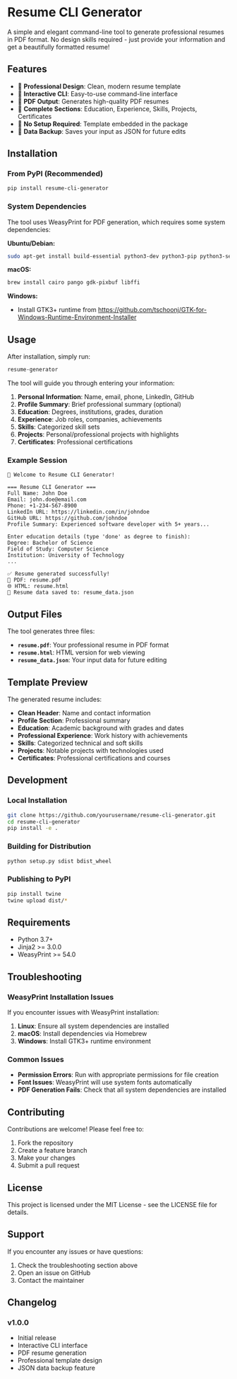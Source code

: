# Resume CLI Generator

A simple and elegant command-line tool to generate professional resumes in PDF format. No design skills required - just provide your information and get a beautifully formatted resume!

## Features

- 🎨 **Professional Design**: Clean, modern resume template
- 📝 **Interactive CLI**: Easy-to-use command-line interface
- 📄 **PDF Output**: Generates high-quality PDF resumes
- 💼 **Complete Sections**: Education, Experience, Skills, Projects, Certificates
- 🔧 **No Setup Required**: Template embedded in the package
- 💾 **Data Backup**: Saves your input as JSON for future edits

## Installation

### From PyPI (Recommended)

```bash
pip install resume-cli-generator
```

### System Dependencies

The tool uses WeasyPrint for PDF generation, which requires some system dependencies:

**Ubuntu/Debian:**
```bash
sudo apt-get install build-essential python3-dev python3-pip python3-setuptools python3-wheel python3-cffi libcairo2 libpango-1.0-0 libpangocairo-1.0-0 libgdk-pixbuf2.0-0 libffi-dev shared-mime-info
```

**macOS:**
```bash
brew install cairo pango gdk-pixbuf libffi
```

**Windows:**
- Install GTK3+ runtime from https://github.com/tschoonj/GTK-for-Windows-Runtime-Environment-Installer

## Usage

After installation, simply run:

```bash
resume-generator
```

The tool will guide you through entering your information:

1. **Personal Information**: Name, email, phone, LinkedIn, GitHub
2. **Profile Summary**: Brief professional summary (optional)
3. **Education**: Degrees, institutions, grades, duration
4. **Experience**: Job roles, companies, achievements
5. **Skills**: Categorized skill sets
6. **Projects**: Personal/professional projects with highlights
7. **Certificates**: Professional certifications

### Example Session

```
🚀 Welcome to Resume CLI Generator!

=== Resume CLI Generator ===
Full Name: John Doe
Email: john.doe@email.com
Phone: +1-234-567-8900
LinkedIn URL: https://linkedin.com/in/johndoe
GitHub URL: https://github.com/johndoe
Profile Summary: Experienced software developer with 5+ years...

Enter education details (type 'done' as degree to finish):
Degree: Bachelor of Science
Field of Study: Computer Science
Institution: University of Technology
...

✅ Resume generated successfully!
📄 PDF: resume.pdf
🌐 HTML: resume.html
💾 Resume data saved to: resume_data.json
```

## Output Files

The tool generates three files:

- **`resume.pdf`**: Your professional resume in PDF format
- **`resume.html`**: HTML version for web viewing
- **`resume_data.json`**: Your input data for future editing

## Template Preview

The generated resume includes:

- **Clean Header**: Name and contact information
- **Profile Section**: Professional summary
- **Education**: Academic background with grades and dates
- **Professional Experience**: Work history with achievements
- **Skills**: Categorized technical and soft skills
- **Projects**: Notable projects with technologies used
- **Certificates**: Professional certifications and courses

## Development

### Local Installation

```bash
git clone https://github.com/yourusername/resume-cli-generator.git
cd resume-cli-generator
pip install -e .
```

### Building for Distribution

```bash
python setup.py sdist bdist_wheel
```

### Publishing to PyPI

```bash
pip install twine
twine upload dist/*
```

## Requirements

- Python 3.7+
- Jinja2 >= 3.0.0
- WeasyPrint >= 54.0

## Troubleshooting

### WeasyPrint Installation Issues

If you encounter issues with WeasyPrint installation:

1. **Linux**: Ensure all system dependencies are installed
2. **macOS**: Install dependencies via Homebrew
3. **Windows**: Install GTK3+ runtime environment

### Common Issues

- **Permission Errors**: Run with appropriate permissions for file creation
- **Font Issues**: WeasyPrint will use system fonts automatically
- **PDF Generation Fails**: Check that all system dependencies are installed

## Contributing

Contributions are welcome! Please feel free to:

1. Fork the repository
2. Create a feature branch
3. Make your changes
4. Submit a pull request

## License

This project is licensed under the MIT License - see the LICENSE file for details.

## Support

If you encounter any issues or have questions:

1. Check the troubleshooting section above
2. Open an issue on GitHub
3. Contact the maintainer

## Changelog

### v1.0.0
- Initial release
- Interactive CLI interface
- PDF resume generation
- Professional template design
- JSON data backup feature
